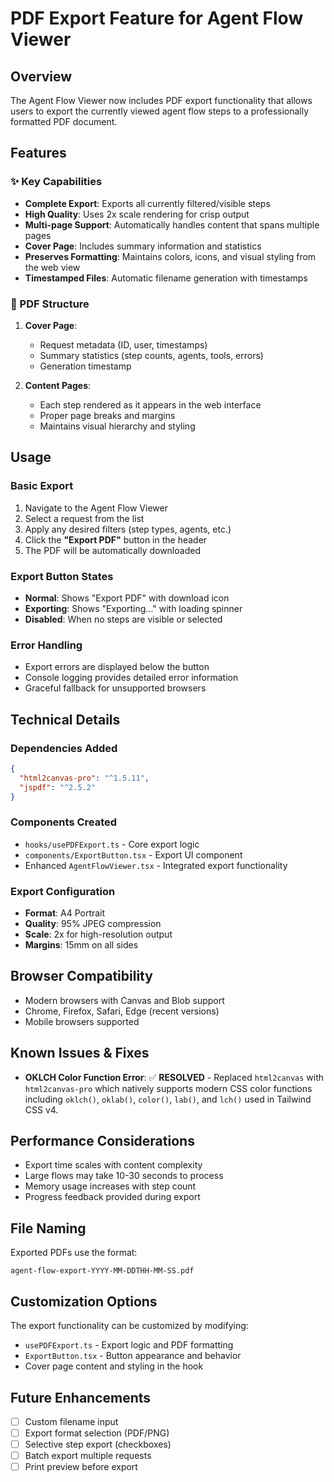 # PDF Export Feature for Agent Flow Viewer

## Overview
The Agent Flow Viewer now includes PDF export functionality that allows users to export the currently viewed agent flow steps to a professionally formatted PDF document.

## Features

### ✨ Key Capabilities
- **Complete Export**: Exports all currently filtered/visible steps
- **High Quality**: Uses 2x scale rendering for crisp output  
- **Multi-page Support**: Automatically handles content that spans multiple pages
- **Cover Page**: Includes summary information and statistics
- **Preserves Formatting**: Maintains colors, icons, and visual styling from the web view
- **Timestamped Files**: Automatic filename generation with timestamps

### 📄 PDF Structure
1. **Cover Page**: 
   - Request metadata (ID, user, timestamps)
   - Summary statistics (step counts, agents, tools, errors)
   - Generation timestamp

2. **Content Pages**:
   - Each step rendered as it appears in the web interface
   - Proper page breaks and margins
   - Maintains visual hierarchy and styling

## Usage

### Basic Export
1. Navigate to the Agent Flow Viewer
2. Select a request from the list
3. Apply any desired filters (step types, agents, etc.)
4. Click the **"Export PDF"** button in the header
5. The PDF will be automatically downloaded

### Export Button States
- **Normal**: Shows "Export PDF" with download icon
- **Exporting**: Shows "Exporting..." with loading spinner
- **Disabled**: When no steps are visible or selected

### Error Handling
- Export errors are displayed below the button
- Console logging provides detailed error information
- Graceful fallback for unsupported browsers

## Technical Details

### Dependencies Added
```json
{
  "html2canvas-pro": "^1.5.11",
  "jspdf": "^2.5.2"
}
```

### Components Created
- `hooks/usePDFExport.ts` - Core export logic
- `components/ExportButton.tsx` - Export UI component
- Enhanced `AgentFlowViewer.tsx` - Integrated export functionality

### Export Configuration
- **Format**: A4 Portrait
- **Quality**: 95% JPEG compression
- **Scale**: 2x for high-resolution output
- **Margins**: 15mm on all sides

## Browser Compatibility
- Modern browsers with Canvas and Blob support
- Chrome, Firefox, Safari, Edge (recent versions)
- Mobile browsers supported

## Known Issues & Fixes
- **OKLCH Color Function Error**: ✅ **RESOLVED** - Replaced `html2canvas` with `html2canvas-pro` which natively supports modern CSS color functions including `oklch()`, `oklab()`, `color()`, `lab()`, and `lch()` used in Tailwind CSS v4.

## Performance Considerations
- Export time scales with content complexity
- Large flows may take 10-30 seconds to process
- Memory usage increases with step count
- Progress feedback provided during export

## File Naming
Exported PDFs use the format:
```
agent-flow-export-YYYY-MM-DDTHH-MM-SS.pdf
```

## Customization Options
The export functionality can be customized by modifying:
- `usePDFExport.ts` - Export logic and PDF formatting
- `ExportButton.tsx` - Button appearance and behavior
- Cover page content and styling in the hook

## Future Enhancements
- [ ] Custom filename input
- [ ] Export format selection (PDF/PNG)
- [ ] Selective step export (checkboxes)
- [ ] Batch export multiple requests
- [ ] Print preview before export